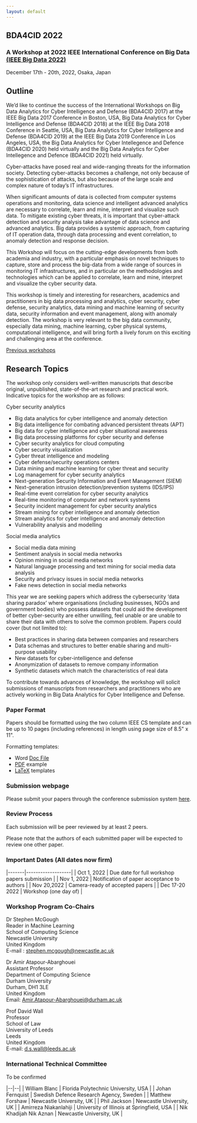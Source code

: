 ```yaml
---
layout: default
---
```

## BDA4CID 2022 

### A Workshop at 2022 IEEE International Conference on Big Data [(IEEE Big Data 2022)](http://bigdataieee.org/BigData2022/)
December 17th - 20th, 2022, Osaka, Japan

## Outline

We’d like to continue the success of the International Workshops on Big Data Analytics for Cyber Intelligence and Defense (BDA4CID 2017) at the IEEE Big Data 2017 Conference in Boston, USA, Big Data Analytics for Cyber Intelligence and Defense (BDA4CID 2018) at the IEEE Big Data 2018 Conference in Seattle, USA, Big Data Analytics for Cyber Intelligence and Defense (BDA4CID 2019) at the IEEE Big Data 2019 Conference in Los Angeles, USA, the Big Data Analytics for Cyber Intellegence and Defence (BDA4CID 2020) held virtually and the Big Data Analytics for Cyber Intellegence and Defence (BDA4CID 2021) held virtually.

Cyber-attacks have posed real and wide-ranging threats for the information society. Detecting cyber-attacks becomes a challenge, not only because of the sophistication of attacks, but also because of the large scale and complex nature of today’s IT infrastructures.

When significant amounts of data is collected from computer systems operations and monitoring, data science and intelligent advanced analytics are necessary to correlate, learn and mine, interpret and visualize such data. To mitigate existing cyber threats, it is important that cyber-attack detection and security analysis take advantage of data science and advanced analytics. Big data provides a systemic approach, from capturing of IT operation data, through data processing and event correlation, to anomaly detection and response decision.

This Workshop will focus on the cutting-edge developments from both academia and industry, with a particular emphasis on novel techniques to capture, store and process the big-data from a wide range of sources in monitoring IT infrastructures, and in particular on the methodologies and technologies which can be applied to correlate, learn and mine, interpret and visualize the cyber security data.

This workshop is timely and interesting for researchers, academics and practitioners in big data processing and analytics, cyber security, cyber defense, security analytics, data mining and machine learning of security data, security information and event management, along with anomaly detection. The workshop is very relevant to the big data community, especially data mining, machine learning, cyber physical systems, computational intelligence, and will bring forth a lively forum on this exciting and challenging area at the conference.


[Previous workshops](Previous)

## Research Topics

The workshop only considers well-written manuscripts that describe original, unpublished, state-of-the-art research and practical work. Indicative topics for the workshop are as follows:

Cyber security analytics
-	Big data analytics for cyber intelligence and anomaly detection
-	Big data intelligence for combating advanced persistent threats (APT)
-	Big data for cyber intelligence and cyber situational awareness
-	Big data processing platforms for cyber security and defense
-	Cyber security analytics for cloud computing
-	Cyber security visualization
-	Cyber threat intelligence and modeling
-	Cyber defense/security operations centers
-	Data mining and machine learning for cyber threat and security
-	Log management for cyber security analytics
-	Next-generation Security Information and Event Management (SIEM)
-	Next-generation intrusion detection/prevention systems (IDS/IPS)
-	Real-time event correlation for cyber security analytics
-	Real-time monitoring of computer and network systems
-	Security incident management for cyber security analytics
-	Stream mining for cyber intelligence and anomaly detection
-	Stream analytics for cyber intelligence and anomaly detection
-	Vulnerability analysis and modelling

Social media analytics
-	Social media data mining
-	Sentiment analysis in social media networks
-	Opinion mining in social media networks
-	Natural language processing and text mining for social media data analysis
-	Security and privacy issues in social media networks
-	Fake news detection in social media networks

This year we are seeking papers which address the cybersecurity ‘data sharing paradox’ where organisations (including businesses, NGOs and government bodies) who possess datasets that could aid the development of better cyber-security are either unwilling, feel unable or are unable to share their data with others to solve the common problem. Papers could cover (but not limited to):
-	Best practices in sharing data between companies and researchers
-	Data schemas and structures to better enable sharing and multi-purpose usability
-	New datasets for cyber-intelligence and defense
-	Anonymization of datasets to remove company information
-	Synthetic datasets which match the characteristics of real data

To contribute towards advances of knowledge, the workshop will solicit submissions of manuscripts from researchers and practitioners who are actively working in Big Data Analytics for Cyber Intelligence and Defense.

### Paper Format

Papers should be formatted using the two column IEEE CS template and can be up to 10 pages (including references) in length using page size of 8.5" x 11".

Formatting templates:
 * Word [Doc File](http://bigdataieee.org/BigData2022/files/Conference-template-letter.doc)
 * [PDF](http://bigdataieee.org/BigData2022/files/IEEEtran_HOWTO.pdf) example
 * [LaTeX](http://bigdataieee.org/BigData2022/files/Conference-LaTeX-template_7-9-18.zip) templates

### Submission webpage

Please submit your papers through the conference submission system [here](https://wi-lab.com/cyberchair/2022/bigdata22/scripts/submit.php?subarea=S29&undisplay_detail=1&wh=/cyberchair/2022/bigdata22/scripts/ws_submit.php).

### Review Process

Each submission will be peer reviewed by at least 2 peers.

Please note that the authors of each submitted paper will be expected to review one other paper.

### Important Dates (All dates now firm)

|-------|-------------------|
| Oct 1, 2022 | Due date for full workshop papers submission |
| Nov 1, 2022 |  Notification of paper acceptance to authors |
| Nov 20,2022 | Camera-ready of accepted papers |
| Dec 17-20 2022 | Workshop (one day of) |

### Workshop Program Co-Chairs

Dr Stephen McGough  
Reader in Machine Learning  
School of Computing Science  
Newcastle University  
United Kingdom  
E-mail : <stephen.mcgough@newcastle.ac.uk>

Dr Amir Atapour-Abarghouei  
Assistant Professor  
Department of Computing Science  
Durham University  
Durham, DH1 3LE  
United Kingdom  
Email: <Amir.Atapour-Abarghouei@durham.ac.uk>  

Prof David Wall   
Professor   
School of Law   
University of Leeds   
Leeds   
United Kingdom   
E-mail: <d.s.wall@leeds.ac.uk>   

### International Technical Committee

To be confirmed

|--|--|
| William Blanc | Florida Polytechnic University, USA |
| Johan Fernquist | Swedish Defence Research Agency, Sweden |
| Matthew Forshaw | Newcastle University, UK |
| Phil Jackson | Newcastle University, UK |
| Amirreza Niakanlahiji | University of Illinois at Springfield, USA |
| Nik Khadijah Nik Aznan | Newcastle University, UK |


